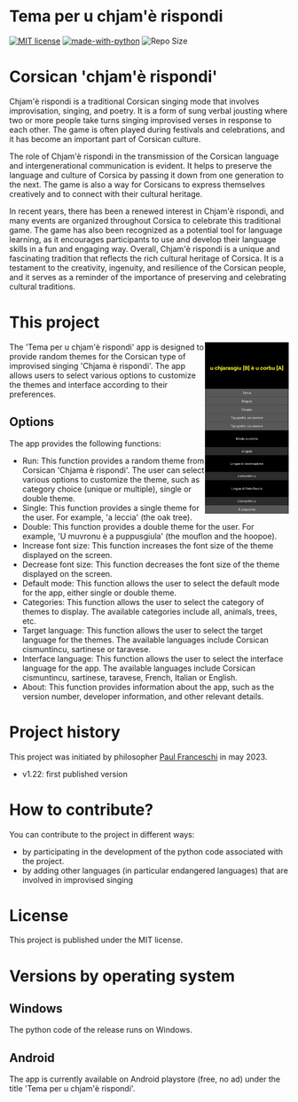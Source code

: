 # Tema per u chjam'è rispondi

[![MIT license](https://img.shields.io/badge/License-MIT-blue.svg)](https://lbesson.mit-license.org/)
[![made-with-python](https://img.shields.io/badge/Made%20with-Python-1f425f.svg)](https://www.python.org/)
![Repo Size](https://img.shields.io/github/repo-size/paulfranceschi/Tema-per-u-chjam-e-rispondi)

# Corsican 'chjam'è rispondi'
Chjam'è rispondi is a traditional Corsican singing mode that involves improvisation, singing, and poetry. It is a form of sung verbal jousting where two or more people take turns singing improvised verses in response to each other. The game is often played during festivals and celebrations, and it has become an important part of Corsican culture.

The role of Chjam'è rispondi in the transmission of the Corsican language and intergenerational communication is evident. It helps to preserve the language and culture of Corsica by passing it down from one generation to the next. The game is also a way for Corsicans to express themselves creatively and to connect with their cultural heritage.

In recent years, there has been a renewed interest in Chjam'è rispondi, and many events are organized throughout Corsica to celebrate this traditional game. The game has also been recognized as a potential tool for language learning, as it encourages participants to use and develop their language skills in a fun and engaging way.
Overall, Chjam'è rispondi is a unique and fascinating tradition that reflects the rich cultural heritage of Corsica. It is a testament to the creativity, ingenuity, and resilience of the Corsican people, and it serves as a reminder of the importance of preserving and celebrating cultural traditions.

# This project
<img align="right" width="30%" src="https://github.com/paulfranceschi/Tema-per-u-chjam-e-rispondi/blob/main/Screenshot_2023-04-08-12-52-06-505_1024x500.jpg">

The 'Tema per u chjam'è rispondi' app is designed to provide random themes for the Corsican type of improvised singing 'Chjama è rispondi'. The app allows users to select various options to customize the themes and interface according to their preferences.

## Options
The app provides the following functions:
* Run: This function provides a random theme from Corsican 'Chjama è rispondi'. The user can select various options to customize the theme, such as category choice (unique or multiple), single or double theme.
* Single: This function provides a single theme for the user. For example, 'a leccia' (the oak tree).
* Double: This function provides a double theme for the user. For example, 'U muvronu è a puppusgiula' (the mouflon and the hoopoe).
* Increase font size: This function increases the font size of the theme displayed on the screen.
* Decrease font size: This function decreases the font size of the theme displayed on the screen.
* Default mode: This function allows the user to select the default mode for the app, either single or double theme.
* Categories: This function allows the user to select the category of themes to display. The available categories include all, animals, trees, etc.
* Target language: This function allows the user to select the target language for the themes. The available languages include Corsican cismuntincu, sartinese or taravese.
* Interface language: This function allows the user to select the interface language for the app. The available languages include Corsican cismuntincu, sartinese, taravese, French, Italian or English.
* About: This function provides information about the app, such as the version number, developer information, and other relevant details.

# Project history
This project was initiated by philosopher [Paul Franceschi](https://www.paulfranceschi.com) in may 2023.

* v1.22: first published version

# How to contribute?
You can contribute to the project in different ways:
* by participating in the development of the python code associated with the project.
* by adding other languages (in particular endangered languages) that are involved in improvised singing

# License
This project is published under the MIT license. 

# Versions by operating system
## Windows
The python code of the release runs on Windows.

## Android
The app is currently available on Android playstore (free, no ad) under the title 'Tema per u chjam'è rispondi'.

